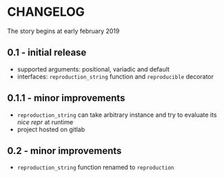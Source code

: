 # CHANGELOG
The story begins at early february 2019

## 0.1 - initial release
* supported arguments: positional, variadic and default 
* interfaces: `reproduction_string` function and `reproducible` decorator

## 0.1.1 - minor improvements
* `reproduction_string` can take arbitrary instance and try to evaluate its *nice repr* at runtime
* project hosted on gitlab

## 0.2 - minor improvements
* `reproduction_string` function renamed to `reproduction`
